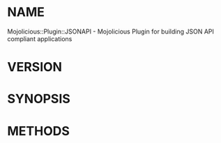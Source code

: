 # NAME

Mojolicious::Plugin::JSONAPI - Mojolicious Plugin for building JSON API compliant applications

# VERSION

# SYNOPSIS

# METHODS
